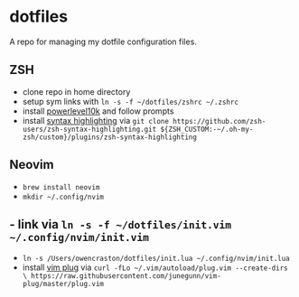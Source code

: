 # dotfiles
A repo for managing my dotfile configuration files.

## ZSH
- clone repo in home directory
- setup sym links with `ln -s -f ~/dotfiles/zshrc ~/.zshrc`
- install [powerlevel10k](https://github.com/romkatv/powerlevel10k) and follow prompts
- install [syntax highlighting](https://github.com/zsh-users/zsh-syntax-highlighting/blob/master/INSTALL.md) via `git clone https://github.com/zsh-users/zsh-syntax-highlighting.git ${ZSH_CUSTOM:-~/.oh-my-zsh/custom}/plugins/zsh-syntax-highlighting
`

## Neovim
- `brew install neovim`
- `mkdir ~/.config/nvim`
## - link via `ln -s -f ~/dotfiles/init.vim ~/.config/nvim/init.vim`
- `ln -s /Users/owencraston/dotfiles/init.lua ~/.config/nvim/init.lua`
- install [vim plug](https://github.com/junegunn/vim-plug) via `curl -fLo ~/.vim/autoload/plug.vim --create-dirs \
    https://raw.githubusercontent.com/junegunn/vim-plug/master/plug.vim`
